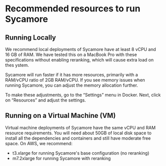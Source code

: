 # Recommended resources to run Sycamore

## Running Locally
We recommend local deployments of Sycamore have at least 8 vCPU and 16 GB of RAM. We have tested this on a MacBook Pro with these specifications without enabling reranking, which will cause extra load on thes ystem.

Sycamore will run faster if it has more resources, primarily with a RAM/vCPU ratio of 2GB RAM/vCPU. If you see memory issues when running Sycamore, you can adjust the memory allocation further.

To make these adjustments, go to the “Settings” menu in Docker. Next, click on “Resources” and adjust the settings.

## Running on a Virtual Machine (VM)
Virtual machine deployments of Sycamore have the same vCPU and RAM resource requirements. You will need about 50GB of local disk space to install all the dependencies and containers and still have moderate free space. On AWS, we recommend:

- t3.xlarge for running Sycamore's base configuration (no reranking)
- m7.2xlarge for running Sycamore with reranking
